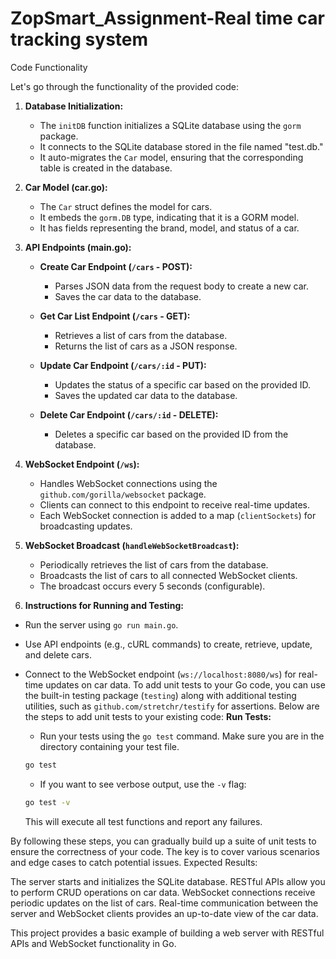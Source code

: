 # ZopSmart_Assignment-Real time car tracking system
Code Functionality

Let's go through the functionality of the provided code:

1. **Database Initialization:**
   - The `initDB` function initializes a SQLite database using the `gorm` package.
   - It connects to the SQLite database stored in the file named "test.db."
   - It auto-migrates the `Car` model, ensuring that the corresponding table is created in the database.

2. **Car Model (car.go):**
   - The `Car` struct defines the model for cars.
   - It embeds the `gorm.DB` type, indicating that it is a GORM model.
   - It has fields representing the brand, model, and status of a car.

3. **API Endpoints (main.go):**
   - **Create Car Endpoint (`/cars` - POST):**
     - Parses JSON data from the request body to create a new car.
     - Saves the car data to the database.

   - **Get Car List Endpoint (`/cars` - GET):**
     - Retrieves a list of cars from the database.
     - Returns the list of cars as a JSON response.

   - **Update Car Endpoint (`/cars/:id` - PUT):**
     - Updates the status of a specific car based on the provided ID.
     - Saves the updated car data to the database.

   - **Delete Car Endpoint (`/cars/:id` - DELETE):**
     - Deletes a specific car based on the provided ID from the database.

4. **WebSocket Endpoint (`/ws`):**
   - Handles WebSocket connections using the `github.com/gorilla/websocket` package.
   - Clients can connect to this endpoint to receive real-time updates.
   - Each WebSocket connection is added to a map (`clientSockets`) for broadcasting updates.

5. **WebSocket Broadcast (`handleWebSocketBroadcast`):**
   - Periodically retrieves the list of cars from the database.
   - Broadcasts the list of cars to all connected WebSocket clients.
   - The broadcast occurs every 5 seconds (configurable).

6. **Instructions for Running and Testing:**
- Run the server using `go run main.go`.
- Use API endpoints (e.g., cURL commands) to create, retrieve, update, and delete cars.
- Connect to the WebSocket endpoint (`ws://localhost:8080/ws`) for real-time updates on car data.
To add unit tests to your Go code, you can use the built-in testing package (`testing`) along with additional testing utilities, such as `github.com/stretchr/testify` for assertions. Below are the steps to add unit tests to your existing code:
**Run Tests:**
   - Run your tests using the `go test` command. Make sure you are in the directory containing your test file.

   ```bash
   go test
   ```

   - If you want to see verbose output, use the `-v` flag:

   ```bash
   go test -v
   ```

   This will execute all test functions and report any failures.


By following these steps, you can gradually build up a suite of unit tests to ensure the correctness of your code. The key is to cover various scenarios and edge cases to catch potential issues.
Expected Results:

The server starts and initializes the SQLite database.
RESTful APIs allow you to perform CRUD operations on car data.
WebSocket connections receive periodic updates on the list of cars.
Real-time communication between the server and WebSocket clients provides an up-to-date view of the car data.
  
This project provides a basic example of building a web server with RESTful APIs and WebSocket functionality in Go.
